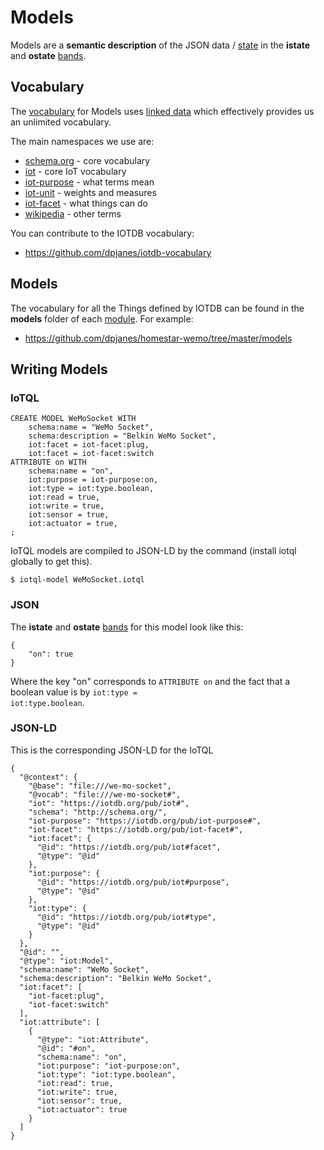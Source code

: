 # Models

Models are a **semantic description** of the JSON data / [state](state) in
the **istate** and **ostate** [bands](bands).

## Vocabulary

The [vocabulary](vocab) for Models uses [linked data](https://en.wikipedia.org/wiki/Linked_data) 
which effectively provides us an unlimited vocabulary.

The main namespaces we use are:

* [schema.org](http://schema.org/) - core vocabulary
* [iot](https://iotdb.org/pub/iot.html) - core IoT vocabulary
* [iot-purpose](https://iotdb.org/pub/iot-purpose.html) - what terms mean
* [iot-unit](https://iotdb.org/pub/iot-unit.html) - weights and measures
* [iot-facet](https://iotdb.org/pub/iot-facet.html) - what things can do
* [wikipedia](htt://en.wikipedia.org/wiki/Main_Page) - other terms

You can contribute to the IOTDB vocabulary:

* https://github.com/dpjanes/iotdb-vocabulary

## Models

The vocabulary for all the Things defined by IOTDB can
be found in the **models** folder of each [module](module).
For example:

* https://github.com/dpjanes/homestar-wemo/tree/master/models

## Writing Models

### IoTQL

    CREATE MODEL WeMoSocket WITH
        schema:name = "WeMo Socket",
        schema:description = "Belkin WeMo Socket",
        iot:facet = iot-facet:plug,
        iot:facet = iot-facet:switch
    ATTRIBUTE on WITH
        schema:name = "on",
        iot:purpose = iot-purpose:on,
        iot:type = iot:type.boolean,
        iot:read = true,
        iot:write = true,
        iot:sensor = true,
        iot:actuator = true,
    ;

IoTQL models are compiled to JSON-LD by the command (install iotql globally to get this).

    $ iotql-model WeMoSocket.iotql

### JSON

The **istate** and **ostate** [bands](bands) for this model look like this:

    {
        "on": true
    }

Where the key "on" corresponds to <code>ATTRIBUTE on</code> and the 
fact that a boolean value is by <code>iot:type = iot:type.boolean</code>.


### JSON-LD

This is the corresponding JSON-LD for the IoTQL

    {
      "@context": {
        "@base": "file:///we-mo-socket",
        "@vocab": "file:///we-mo-socket#",
        "iot": "https://iotdb.org/pub/iot#",
        "schema": "http://schema.org/",
        "iot-purpose": "https://iotdb.org/pub/iot-purpose#",
        "iot-facet": "https://iotdb.org/pub/iot-facet#",
        "iot:facet": {
          "@id": "https://iotdb.org/pub/iot#facet",
          "@type": "@id"
        },
        "iot:purpose": {
          "@id": "https://iotdb.org/pub/iot#purpose",
          "@type": "@id"
        },
        "iot:type": {
          "@id": "https://iotdb.org/pub/iot#type",
          "@type": "@id"
        }
      },
      "@id": "",
      "@type": "iot:Model",
      "schema:name": "WeMo Socket",
      "schema:description": "Belkin WeMo Socket",
      "iot:facet": [
        "iot-facet:plug",
        "iot-facet:switch"
      ],
      "iot:attribute": [
        {
          "@type": "iot:Attribute",
          "@id": "#on",
          "schema:name": "on",
          "iot:purpose": "iot-purpose:on",
          "iot:type": "iot:type.boolean",
          "iot:read": true,
          "iot:write": true,
          "iot:sensor": true,
          "iot:actuator": true
        }
      ]
    }

